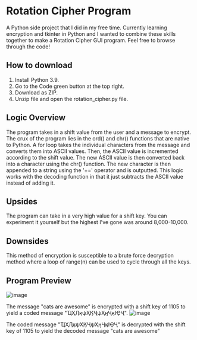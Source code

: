 # Rotation Cipher Program
A Python side project that I did in my free time. Currently learning encryption and tkinter in Python and I 
wanted to combine these skills together to make a Rotation Cipher GUI program. Feel free to browse through the code!

## How to download
1. Install Python 3.9.
2. Go to the Code green button at the top right.
3. Download as ZIP.
4. Unzip file and open the rotation_cipher.py file. 

## Logic Overview
The program takes in a shift value from the user and a message to encrypt. The crux of the program lies in the ord() and chr() functions
that are native to Python. A for loop takes the individual characters from the message and converts them into ASCII values. Then, the 
ASCII value is incremented according to the shift value. The new ASCII value is then converted back into a character using the chr() function. 
The new character is then appended to a string using the '+=' operator and is outputted. This logic works with the decoding function in that it just subtracts the
ASCII value instead of adding it. 

## Upsides
The program can take in a very high value for a shift key. You can experiment it yourself but the highest I've gone was around 8,000-10,000.

## Downsides
This method of encryption is susceptible to a brute force decryption method where a loop of range(n) can be used to cycle through all the keys. 

## Program Preview
![image](https://user-images.githubusercontent.com/33313844/117907099-89a86180-b319-11eb-9134-be9aca8901f1.png)

The message "cats are awesome" is encrypted with a shift key of 1105 to yield a coded message "ҴҲӅӄѱҲӃҶѱҲӈҶӄӀҾҶ". 
![image](https://user-images.githubusercontent.com/33313844/117907162-a2b11280-b319-11eb-97ce-572741ddd67c.png)

The coded message "ҴҲӅӄѱҲӃҶѱҲӈҶӄӀҾҶ" is decrypted with the shift key of 1105 to yield the decoded message "cats are awesome"



